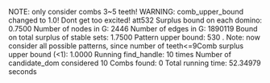 NOTE: only consider combs 3~5 teeth! 
WARNING: comb_upper_bound changed to 1.0! Dont get too excited! 
att532
Surplus bound on each domino: 0.7500 
Number of nodes in G: 2446 
Number of edges in G: 1890119 
Bound on total surplus of stable sets: 1.7500 
Pattern upper bound: 530 
. Note: now consider all possible patterns, since number of teeth<=9Comb surplus upper bound (<1): 1.0000 
Running find_handle: 10 times 
Number of candidate_dom considered 10 
Combs found: 0 
Total running time: 52.34979 seconds